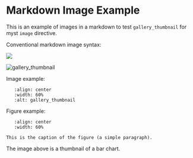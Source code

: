 # Markdown Image Example

This is an example of images in a markdown to test ``gallery_thumbnail`` for myst ``image`` directive.

Conventional markdown image syntax:

![](/_static/bar_colors.png)

![gallery_thumbnail](/_static/barchart.png)

Image example:

```{image} /_static/affine.png
   :align: center
   :width: 60%
   :alt: gallery_thumbnail
```

Figure example:

```{figure} /_static/rgb.png
   :align: center
   :width: 60%

This is the caption of the figure (a simple paragraph).
```

The image above is a thumbnail of a bar chart.